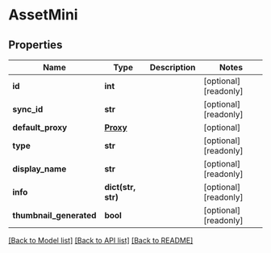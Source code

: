 # AssetMini

## Properties

Name | Type | Description | Notes
------------ | ------------- | ------------- | -------------
**id** | **int** |  | [optional] [readonly] 
**sync_id** | **str** |  | [optional] [readonly] 
**default_proxy** | [**Proxy**](Proxy.md) |  | [optional] 
**type** | **str** |  | [optional] [readonly] 
**display_name** | **str** |  | [optional] [readonly] 
**info** | **dict(str, str)** |  | [optional] [readonly] 
**thumbnail_generated** | **bool** |  | [optional] [readonly] 

[[Back to Model list]](../#documentation-for-models) [[Back to API list]](../#documentation-for-api-endpoints) [[Back to README]](../)


